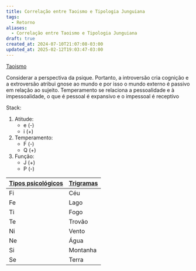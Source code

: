 ```yaml
---
title: Correlação entre Taoismo e Tipologia Junguiana
tags:
  - Retorno
aliases:
  - Correlação entre Taoismo e Tipologia Junguiana
draft: true
created_at: 2024-07-10T21:07:08-03:00
updated_at: 2025-02-12T19:03:47-03:00
---
```


[Taoismo](../atomo/Taoismo.md)

Considerar a perspectiva da psique. Portanto, a introversão cria cognição e a extroversão atribui gnose ao mundo e por isso o mundo externo é passivo em relação ao sujeito. Temperamento se relaciona a pessoalidade e à impessoalidade, o que é pessoal é expansivo e o impessoal é receptivo

Stack:
1. Atitude:
	- e (-)
	- i (+)
1. Temperamento:
	- F (-)
	- Q (+)
2. Função:
	- J (+)
	- P (-)

| [Tipos psicológicos](../atomo/Psicologia_Tipos_psicologicos.md) | [Trigramas](../atomo/Taoismo_Trigramas.md) |
| ------------------------------------------------------ | ------------------------------------ |
| Fi                                                     | Céu                                  |
| Fe                                                     | Lago                                 |
| Ti                                                     | Fogo                                 |
| Te                                                     | Trovão                               |
| Ni                                                     | Vento                                |
| Ne                                                     | Água                                 |
| Si                                                     | Montanha                             |
| Se                                                     | Terra                                |
